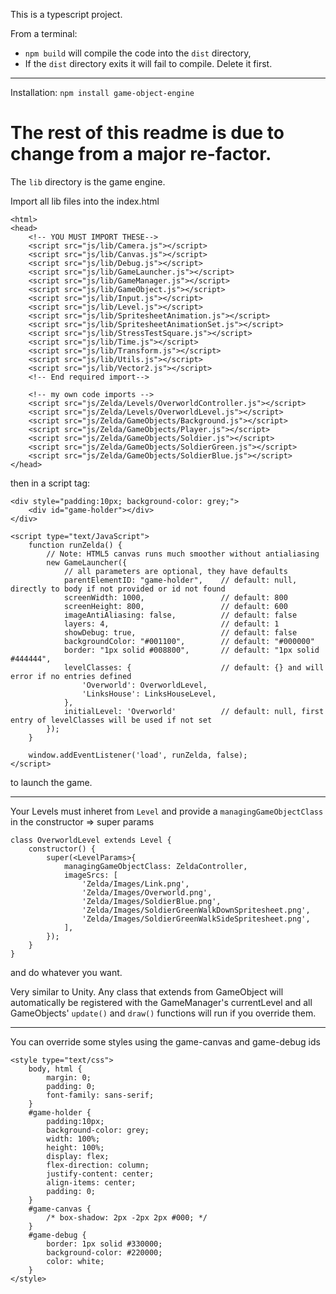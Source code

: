 This is a typescript project.

From a terminal:
- `npm build` will compile the code into the `dist` directory,
- If the `dist` directory exits it will fail to compile.  Delete it first.

------

Installation: `npm install game-object-engine`

# The rest of this readme is due to change from a major re-factor.

The `lib` directory is the game engine.

Import all lib files into the index.html

```
<html>
<head>
	<!-- YOU MUST IMPORT THESE-->
	<script src="js/lib/Camera.js"></script>
	<script src="js/lib/Canvas.js"></script>
	<script src="js/lib/Debug.js"></script>
	<script src="js/lib/GameLauncher.js"></script>
	<script src="js/lib/GameManager.js"></script>
	<script src="js/lib/GameObject.js"></script>
	<script src="js/lib/Input.js"></script>
	<script src="js/lib/Level.js"></script>
	<script src="js/lib/SpritesheetAnimation.js"></script>
	<script src="js/lib/SpritesheetAnimationSet.js"></script>
	<script src="js/lib/StressTestSquare.js"></script>
	<script src="js/lib/Time.js"></script>
	<script src="js/lib/Transform.js"></script>
	<script src="js/lib/Utils.js"></script>
	<script src="js/lib/Vector2.js"></script>
	<!-- End required import-->

	<!-- my own code imports -->
	<script src="js/Zelda/Levels/OverworldController.js"></script>
	<script src="js/Zelda/Levels/OverworldLevel.js"></script>
	<script src="js/Zelda/GameObjects/Background.js"></script>
	<script src="js/Zelda/GameObjects/Player.js"></script>
	<script src="js/Zelda/GameObjects/Soldier.js"></script>
	<script src="js/Zelda/GameObjects/SoldierGreen.js"></script>
	<script src="js/Zelda/GameObjects/SoldierBlue.js"></script>
</head>

```

then in a script tag:

```
<div style="padding:10px; background-color: grey;">
    <div id="game-holder"></div>
</div>

<script type="text/JavaScript">
    function runZelda() {
        // Note: HTML5 canvas runs much smoother without antialiasing
        new GameLauncher({
            // all parameters are optional, they have defaults
            parentElementID: "game-holder",    // default: null, directly to body if not provided or id not found
            screenWidth: 1000,                 // default: 800
            screenHeight: 800,                 // default: 600
            imageAntiAliasing: false,          // default: false
            layers: 4,                         // default: 1
            showDebug: true,                   // default: false
            backgroundColor: "#001100",        // default: "#000000"
            border: "1px solid #008800",       // default: "1px solid #444444",
            levelClasses: {                    // default: {} and will error if no entries defined
                'Overworld': OverworldLevel,
                'LinksHouse': LinksHouseLevel,
            },
            initialLevel: 'Overworld'          // default: null, first entry of levelClasses will be used if not set
        });
    }

    window.addEventListener('load', runZelda, false);
</script>
```

to launch the game.

-------

Your Levels must inheret from `Level` and provide a `managingGameObjectClass` in the constructor => super params

```
class OverworldLevel extends Level {
	constructor() {
		super(<LevelParams>{
			managingGameObjectClass: ZeldaController,
			imageSrcs: [
				'Zelda/Images/Link.png',
				'Zelda/Images/Overworld.png',
				'Zelda/Images/SoldierBlue.png',
				'Zelda/Images/SoldierGreenWalkDownSpritesheet.png',
				'Zelda/Images/SoldierGreenWalkSideSpritesheet.png',
			],
		});
	}
}
```


and do whatever you want.

Very similar to Unity.  Any class that extends from GameObject will automatically be registered with the GameManager's currentLevel 
and all GameObjects' `update()` and `draw()` functions will run if you override them.


--------

You can override some styles using the game-canvas and game-debug ids

```
<style type="text/css">
    body, html {
        margin: 0;
        padding: 0;
        font-family: sans-serif;
    }
    #game-holder {
        padding:10px;
        background-color: grey;
        width: 100%;
        height: 100%;
        display: flex;
        flex-direction: column;
        justify-content: center;
        align-items: center;
        padding: 0;
    }
    #game-canvas {
        /* box-shadow: 2px -2px 2px #000; */
    }
    #game-debug {
        border: 1px solid #330000;
        background-color: #220000;
        color: white;
    }
</style>
```
